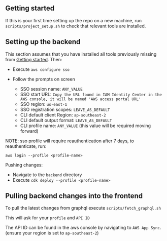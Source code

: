 ## Getting started

If this is your first time setting up the repo on a new machine, run `scripts/project_setup.sh` to check that relevant tools are installed.

## Setting up the backend

This section assumes that you have installed all tools previously missing from [Getting started](https://github.com/pollishmaster/pollish_app#getting-started). Then:

- Execute `aws configure sso`
- Follow the prompts on screen

  - SSO session name: `ANY_VALUE`
  - SSO start URL: `Copy the URL found in IAM Identity Center in the AWS console, it will be named 'AWS access portal URL'`
  - SSO region: `us-east-1`
  - SSO registration scopes: `LEAVE_AS_DEFAULT`
  - CLI default client Region: `ap-southeast-2`
  - CLI default output format: `LEAVE_AS_DEFAULT`
  - CLI profile name: `ANY_VALUE` (this value will be required moving forward)

NOTE: sso profile will require reauthentication after 7 days, to reauthenticate, run:

`aws login --profile <profile-name>`

Pushing changes:

- Navigate to the `backend` directory
- Execute `cdk deploy --profile <profile-name>`

## Pulling backend changes into the frontend

To pull the latest changes from graphql execute `scripts/fetch_graphql.sh`

This will ask for your `profile` and `API ID`

The API ID can be found in the aws console by navigating to `AWS App Sync`. (ensure your region is set to `ap-southeast-2`)
